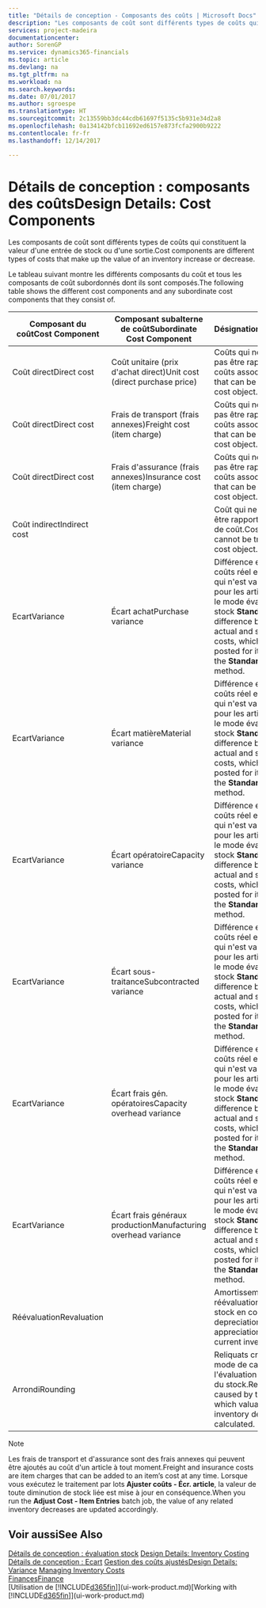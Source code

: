 ```yaml
---
title: "Détails de conception - Composants des coûts | Microsoft Docs"
description: "Les composants de coût sont différents types de coûts qui constituent la valeur d'une entrée de stock ou d'une sortie."
services: project-madeira
documentationcenter: 
author: SorenGP
ms.service: dynamics365-financials
ms.topic: article
ms.devlang: na
ms.tgt_pltfrm: na
ms.workload: na
ms.search.keywords: 
ms.date: 07/01/2017
ms.author: sgroespe
ms.translationtype: HT
ms.sourcegitcommit: 2c13559bb3dc44cdb61697f5135c5b931e34d2a8
ms.openlocfilehash: 0a134142bfcb11692ed6157e873fcfa2900b9222
ms.contentlocale: fr-fr
ms.lasthandoff: 12/14/2017

---
```

# <a name="design-details-cost-components"></a><span data-ttu-id="4b0b7-103">Détails de conception : composants des coûts</span><span class="sxs-lookup"><span data-stu-id="4b0b7-103">Design Details: Cost Components</span></span>
<span data-ttu-id="4b0b7-104">Les composants de coût sont différents types de coûts qui constituent la valeur d'une entrée de stock ou d'une sortie.</span><span class="sxs-lookup"><span data-stu-id="4b0b7-104">Cost components are different types of costs that make up the value of an inventory increase or decrease.</span></span>  

 <span data-ttu-id="4b0b7-105">Le tableau suivant montre les différents composants du coût et tous les composants de coût subordonnés dont ils sont composés.</span><span class="sxs-lookup"><span data-stu-id="4b0b7-105">The following table shows the different cost components and any subordinate cost components that they consist of.</span></span>  

|<span data-ttu-id="4b0b7-106">Composant du coût</span><span class="sxs-lookup"><span data-stu-id="4b0b7-106">Cost Component</span></span>|<span data-ttu-id="4b0b7-107">Composant subalterne de coût</span><span class="sxs-lookup"><span data-stu-id="4b0b7-107">Subordinate Cost Component</span></span>|<span data-ttu-id="4b0b7-108">Désignation</span><span class="sxs-lookup"><span data-stu-id="4b0b7-108">Description</span></span>|  
|--------------------|--------------------------------|---------------------------------------|  
|<span data-ttu-id="4b0b7-109">Coût direct</span><span class="sxs-lookup"><span data-stu-id="4b0b7-109">Direct cost</span></span>|<span data-ttu-id="4b0b7-110">Coût unitaire (prix d'achat direct)</span><span class="sxs-lookup"><span data-stu-id="4b0b7-110">Unit cost (direct purchase price)</span></span>|<span data-ttu-id="4b0b7-111">Coûts qui ne peuvent pas être rapportés à des coûts associés.</span><span class="sxs-lookup"><span data-stu-id="4b0b7-111">Cost that can be traced to a cost object.</span></span>|  
|<span data-ttu-id="4b0b7-112">Coût direct</span><span class="sxs-lookup"><span data-stu-id="4b0b7-112">Direct cost</span></span>|<span data-ttu-id="4b0b7-113">Frais de transport (frais annexes)</span><span class="sxs-lookup"><span data-stu-id="4b0b7-113">Freight cost (item charge)</span></span>|<span data-ttu-id="4b0b7-114">Coûts qui ne peuvent pas être rapportés à des coûts associés.</span><span class="sxs-lookup"><span data-stu-id="4b0b7-114">Cost that can be traced to a cost object.</span></span>|  
|<span data-ttu-id="4b0b7-115">Coût direct</span><span class="sxs-lookup"><span data-stu-id="4b0b7-115">Direct cost</span></span>|<span data-ttu-id="4b0b7-116">Frais d'assurance (frais annexes)</span><span class="sxs-lookup"><span data-stu-id="4b0b7-116">Insurance cost (item charge)</span></span>|<span data-ttu-id="4b0b7-117">Coûts qui ne peuvent pas être rapportés à des coûts associés.</span><span class="sxs-lookup"><span data-stu-id="4b0b7-117">Cost that can be traced to a cost object.</span></span>|  
|<span data-ttu-id="4b0b7-118">Coût indirect</span><span class="sxs-lookup"><span data-stu-id="4b0b7-118">Indirect cost</span></span>||<span data-ttu-id="4b0b7-119">Coût qui ne peut pas être rapporté à un objet de coût.</span><span class="sxs-lookup"><span data-stu-id="4b0b7-119">Cost that cannot be traced to a cost object.</span></span>|  
|<span data-ttu-id="4b0b7-120">Ecart</span><span class="sxs-lookup"><span data-stu-id="4b0b7-120">Variance</span></span>|<span data-ttu-id="4b0b7-121">Écart achat</span><span class="sxs-lookup"><span data-stu-id="4b0b7-121">Purchase variance</span></span>|<span data-ttu-id="4b0b7-122">Différence entre les coûts réel et standard, qui n'est validée que pour les articles utilisant le mode évaluation stock **Standard**.</span><span class="sxs-lookup"><span data-stu-id="4b0b7-122">The difference between actual and standard costs, which is only posted for items using the **Standard** costing method.</span></span>|  
|<span data-ttu-id="4b0b7-123">Ecart</span><span class="sxs-lookup"><span data-stu-id="4b0b7-123">Variance</span></span>|<span data-ttu-id="4b0b7-124">Écart matière</span><span class="sxs-lookup"><span data-stu-id="4b0b7-124">Material variance</span></span>|<span data-ttu-id="4b0b7-125">Différence entre les coûts réel et standard, qui n'est validée que pour les articles utilisant le mode évaluation stock **Standard**.</span><span class="sxs-lookup"><span data-stu-id="4b0b7-125">The difference between actual and standard costs, which is only posted for items using the **Standard** costing method.</span></span>|  
|<span data-ttu-id="4b0b7-126">Ecart</span><span class="sxs-lookup"><span data-stu-id="4b0b7-126">Variance</span></span>|<span data-ttu-id="4b0b7-127">Écart opératoire</span><span class="sxs-lookup"><span data-stu-id="4b0b7-127">Capacity variance</span></span>|<span data-ttu-id="4b0b7-128">Différence entre les coûts réel et standard, qui n'est validée que pour les articles utilisant le mode évaluation stock **Standard**.</span><span class="sxs-lookup"><span data-stu-id="4b0b7-128">The difference between actual and standard costs, which is only posted for items using the **Standard** costing method.</span></span>|  
|<span data-ttu-id="4b0b7-129">Ecart</span><span class="sxs-lookup"><span data-stu-id="4b0b7-129">Variance</span></span>|<span data-ttu-id="4b0b7-130">Écart sous-traitance</span><span class="sxs-lookup"><span data-stu-id="4b0b7-130">Subcontracted variance</span></span>|<span data-ttu-id="4b0b7-131">Différence entre les coûts réel et standard, qui n'est validée que pour les articles utilisant le mode évaluation stock **Standard**.</span><span class="sxs-lookup"><span data-stu-id="4b0b7-131">The difference between actual and standard costs, which is only posted for items using the **Standard** costing method.</span></span>|  
|<span data-ttu-id="4b0b7-132">Ecart</span><span class="sxs-lookup"><span data-stu-id="4b0b7-132">Variance</span></span>|<span data-ttu-id="4b0b7-133">Écart frais gén. opératoires</span><span class="sxs-lookup"><span data-stu-id="4b0b7-133">Capacity overhead variance</span></span>|<span data-ttu-id="4b0b7-134">Différence entre les coûts réel et standard, qui n'est validée que pour les articles utilisant le mode évaluation stock **Standard**.</span><span class="sxs-lookup"><span data-stu-id="4b0b7-134">The difference between actual and standard costs, which is only posted for items using the **Standard** costing method.</span></span>|  
|<span data-ttu-id="4b0b7-135">Ecart</span><span class="sxs-lookup"><span data-stu-id="4b0b7-135">Variance</span></span>|<span data-ttu-id="4b0b7-136">Écart frais généraux production</span><span class="sxs-lookup"><span data-stu-id="4b0b7-136">Manufacturing overhead variance</span></span>|<span data-ttu-id="4b0b7-137">Différence entre les coûts réel et standard, qui n'est validée que pour les articles utilisant le mode évaluation stock **Standard**.</span><span class="sxs-lookup"><span data-stu-id="4b0b7-137">The difference between actual and standard costs, which is only posted for items using the **Standard** costing method.</span></span>|  
|<span data-ttu-id="4b0b7-138">Réévaluation</span><span class="sxs-lookup"><span data-stu-id="4b0b7-138">Revaluation</span></span>||<span data-ttu-id="4b0b7-139">Amortissement ou réévaluation de la valeur stock en cours.</span><span class="sxs-lookup"><span data-stu-id="4b0b7-139">A depreciation or appreciation of the current inventory value.</span></span>|  
|<span data-ttu-id="4b0b7-140">Arrondi</span><span class="sxs-lookup"><span data-stu-id="4b0b7-140">Rounding</span></span>||<span data-ttu-id="4b0b7-141">Reliquats créés par le mode de calcul de l'évaluation des sorties du stock.</span><span class="sxs-lookup"><span data-stu-id="4b0b7-141">Residuals caused by the way in which valuation of inventory decreases are calculated.</span></span>|  

> [!NOTE]  
>  <span data-ttu-id="4b0b7-142">Les frais de transport et d'assurance sont des frais annexes qui peuvent être ajoutés au coût d'un article à tout moment.</span><span class="sxs-lookup"><span data-stu-id="4b0b7-142">Freight and insurance costs are item charges that can be added to an item’s cost at any time.</span></span> <span data-ttu-id="4b0b7-143">Lorsque vous exécutez le traitement par lots **Ajuster coûts - Écr. article**, la valeur de toute diminution de stock liée est mise à jour en conséquence.</span><span class="sxs-lookup"><span data-stu-id="4b0b7-143">When you run the **Adjust Cost - Item Entries** batch job, the value of any related inventory decreases are updated accordingly.</span></span>  

## <a name="see-also"></a><span data-ttu-id="4b0b7-144">Voir aussi</span><span class="sxs-lookup"><span data-stu-id="4b0b7-144">See Also</span></span>  
 <span data-ttu-id="4b0b7-145">[Détails de conception : évaluation stock](design-details-inventory-costing.md) </span><span class="sxs-lookup"><span data-stu-id="4b0b7-145">[Design Details: Inventory Costing](design-details-inventory-costing.md) </span></span>  
 <span data-ttu-id="4b0b7-146">[Détails de conception : Ecart](design-details-variance.md) [Gestion des coûts ajustés](finance-manage-inventory-costs.md)</span><span class="sxs-lookup"><span data-stu-id="4b0b7-146">[Design Details: Variance](design-details-variance.md) [Managing Inventory Costs](finance-manage-inventory-costs.md)</span></span>  
 [<span data-ttu-id="4b0b7-147">Finances</span><span class="sxs-lookup"><span data-stu-id="4b0b7-147">Finance</span></span>](finance.md)  
 <span data-ttu-id="4b0b7-148">[Utilisation de [!INCLUDE[d365fin](includes/d365fin_md.md)]](ui-work-product.md)</span><span class="sxs-lookup"><span data-stu-id="4b0b7-148">[Working with [!INCLUDE[d365fin](includes/d365fin_md.md)]](ui-work-product.md)</span></span>  

